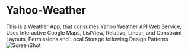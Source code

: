 # Yahoo-Weather
This is a Weather App, that consumes Yahoo Weather API Web Service, 
Uses Interactive Google Maps, ListView, Relative, Linear, and Constraint Layouts, 
Permissions and Local Storage following Design Patterns
![ScreenShot](http://image.ibb.co/mbfKBR/Screenshot_20170406_185736_copy.png)
